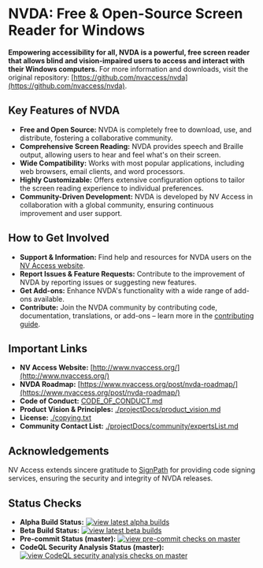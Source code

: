 # NVDA: Free & Open-Source Screen Reader for Windows

**Empowering accessibility for all, NVDA is a powerful, free screen reader that allows blind and vision-impaired users to access and interact with their Windows computers.** For more information and downloads, visit the original repository: [https://github.com/nvaccess/nvda](https://github.com/nvaccess/nvda).

## Key Features of NVDA

*   **Free and Open Source:** NVDA is completely free to download, use, and distribute, fostering a collaborative community.
*   **Comprehensive Screen Reading:** NVDA provides speech and Braille output, allowing users to hear and feel what's on their screen.
*   **Wide Compatibility:** Works with most popular applications, including web browsers, email clients, and word processors.
*   **Highly Customizable:** Offers extensive configuration options to tailor the screen reading experience to individual preferences.
*   **Community-Driven Development:** NVDA is developed by NV Access in collaboration with a global community, ensuring continuous improvement and user support.

## How to Get Involved

*   **Support & Information:** Find help and resources for NVDA users on the [NV Access website](https://www.nvaccess.org/get-help/).
*   **Report Issues & Feature Requests:**  Contribute to the improvement of NVDA by reporting issues or suggesting new features.
*   **Get Add-ons:** Enhance NVDA's functionality with a wide range of add-ons available.
*   **Contribute:**  Join the NVDA community by contributing code, documentation, translations, or add-ons – learn more in the [contributing guide](./.github/CONTRIBUTING.md).

## Important Links

*   **NV Access Website:** [http://www.nvaccess.org/](http://www.nvaccess.org/)
*   **NVDA Roadmap:** [https://www.nvaccess.org/post/nvda-roadmap/](https://www.nvaccess.org/post/nvda-roadmap/)
*   **Code of Conduct:** [CODE\_OF\_CONDUCT.md](CODE_OF_CONDUCT.md)
*   **Product Vision & Principles:** [./projectDocs/product\_vision.md](./projectDocs/product_vision.md)
*   **License:** [./copying.txt](./copying.txt)
*   **Community Contact List:** [./projectDocs/community/expertsList.md](./projectDocs/community/expertsList.md)

## Acknowledgements

NV Access extends sincere gratitude to [SignPath](https://www.signpath.io/) for providing code signing services, ensuring the security and integrity of NVDA releases.

## Status Checks

*   **Alpha Build Status:** [![view latest alpha builds](https://ci.appveyor.com/api/projects/status/sqeer6p8lc80lvqe/branch/master?svg=true)](https://ci.appveyor.com/project/NVAccess/nvda/branch/master)
*   **Beta Build Status:** [![view latest beta builds](https://ci.appveyor.com/api/projects/status/sqeer6p8lc80lvqe/branch/beta?svg=true)](https://ci.appveyor.com/project/NVAccess/nvda/branch/beta)
*   **Pre-commit Status (master):** [![view pre-commit checks on master](https://results.pre-commit.ci/badge/github/nvaccess/nvda/master.svg)](https://results.pre-commit.ci/latest/github/nvaccess/nvda/master)
*   **CodeQL Security Analysis Status (master):** [![view CodeQL security analysis checks on master](https://github.com/nvaccess/nvda/actions/workflows/github-code-scanning/codeql/badge.svg?branch=master)](https://github.com/nvaccess/nvda/actions/workflows/github-code-scanning/codeql?query=branch%3Amaster)